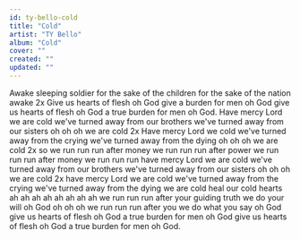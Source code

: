 ```yaml
---
id: ty-bello-cold
title: "Cold"
artist: "TY Bello"
album: "Cold"
cover: ""
created: ""
updated: ""
---
```


Awake sleeping soldier
for the sake of the children
for the sake of the nation
awake 2x
Give us hearts of flesh oh God
give a burden for men oh God
give us hearts of flesh oh God
a true burden for men oh God.
Have mercy Lord we are cold
we've turned away from our brothers
we've turned away from our sisters
oh oh oh
we are cold 2x
Have mercy Lord we cold
we've turned away from the crying
we've turned away from the dying
oh oh oh
we are cold 2x
so we run run run after money
we run run run after power
we run run run after money
we run run run
have mercy Lord we are cold
we've turned away from our brothers
we've turned away from our sisters
oh oh oh
we are cold 2x
have mercy Lord we are cold
we've turned away from the crying
we've turned away from the dying
we are cold
heal our cold hearts
ah ah ah ah ah ah ah ah
we run run run after your guiding truth
we do your will oh God
oh oh oh
we run run run after you
we do what you say oh God
give us hearts of flesh oh God
a true burden for men oh God
give us hearts of flesh oh God
a true burden for men oh God.